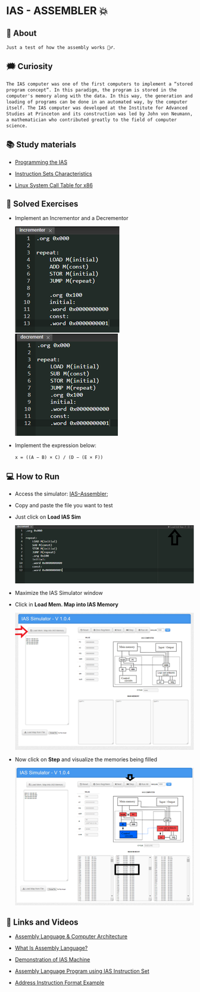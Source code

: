 <br>

# IAS - ASSEMBLER 💥

## 🤯 **About**

    Just a test of how the assembly works 🙇‍♂️.

## 🗯️ **Curiosity**

    The IAS computer was one of the first computers to implement a “stored program concept”. In this paradigm, the program is stored in the computer's memory along with the data. In this way, the generation and loading of programs can be done in an automated way, by the computer itself. The IAS computer was developed at the Institute for Advanced Studies at Princeton and its construction was led by John von Neumann, a mathematician who contributed greatly to the field of computer science.

## 📚 **Study materials**

- [Programming the IAS](https://www.ic.unicamp.br/~edson/disciplinas/mc404/2017-2s/abef/anexos/programando_o_IAS.pdf)

- [Instruction Sets Characteristics](https://faculty.tarleton.edu/agapie/documents/cs_343_arch/10_Instruction_Sets_characteristics2.pdf)

- [Linux System Call Table for x86](https://blog.rchapman.org/posts/Linux_System_Call_Table_for_x86_64/)

## 📄 **Solved Exercises**

- Implement an Incrementor and a Decrementor

  ![Incrementer](docs/images/code-incrementer.png)
  ![Decrement](docs/images/code-decrement.png)

- Implement the expression below:

  `x = ((A − B) × C) / (D − (E × F))`

## 💻 **How to Run**

- Access the simulator: [IAS–Assembler](http://www.ic.unicamp.br/~edson/disciplinas/mc404/2017-2s/abef/IAS-Assembler/assembler.html);

- Copy and paste the file you want to test

- Just click on **Load IAS Sim**

  ![Load IAS Sim](docs/images/load-ias-sim-initial.png)

- Maximize the IAS Simulator window

- Click in **Load Mem. Map into IAS Memory**

  ![Load Mem](docs/images/load-code-simulator.png)

- Now click on **Step** and visualize the memories being filled

  ![Button Step](docs/images/simulator-step-view.png)

## 📌 **Links and Videos**

- [Assembly Language & Computer Architecture](https://www.youtube.com/watch?v=L1ung0wil9Y)

- [What Is Assembly Language?](https://www.youtube.com/watch?v=1FXhjErUz58)

- [Demonstration of IAS Machine](https://www.youtube.com/watch?v=mVbxrQE4f90)

- [Assembly Language Program using IAS Instruction Set](https://www.youtube.com/watch?v=g87sv5rcmE4)

- [Address Instruction Format Example](https://www.youtube.com/watch?v=c5SeaGE5Vuw)
